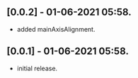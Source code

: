 ## [0.0.2] - 01-06-2021 05:58.

* added mainAxisAlignment.


## [0.0.1] - 01-06-2021 05:58.

* initial release.
